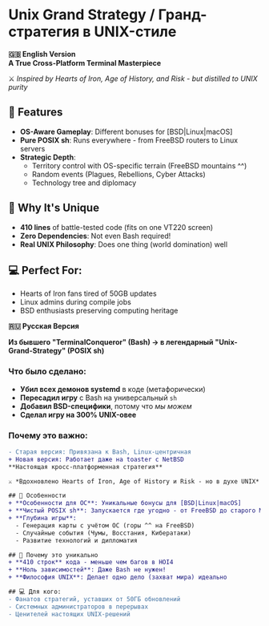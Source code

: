 # Unix Grand Strategy / Гранд-стратегия в UNIX-стиле
**🇬🇧 English Version**  
**A True Cross-Platform Terminal Masterpiece**  

⚔️ *Inspired by Hearts of Iron, Age of History, and Risk - but distilled to UNIX purity*  

## 🌟 Features
- **OS-Aware Gameplay**: Different bonuses for [BSD|Linux|macOS]
- **Pure POSIX sh**: Runs everywhere - from FreeBSD routers to Linux servers
- **Strategic Depth**: 
  - Territory control with OS-specific terrain (FreeBSD mountains ^^)
  - Random events (Plagues, Rebellions, Cyber Attacks)
  - Technology tree and diplomacy

## 🚀 Why It's Unique
- **410 lines** of battle-tested code (fits on one VT220 screen)
- **Zero Dependencies**: Not even Bash required!
- **Real UNIX Philosophy**: Does one thing (world domination) well

## 💻 Perfect For:
- Hearts of Iron fans tired of 50GB updates
- Linux admins during compile jobs
- BSD enthusiasts preserving computing heritage

**🇷🇺 Русская Версия**  

**Из бывшего "TerminalConqueror" (Bash) → в легендарный "Unix-Grand-Strategy" (POSIX sh)**  

### Что было сделано:  
- **Убил всех демонов systemd** в коде (метафорически)  
- **Пересадил игру** с Bash на универсальный `sh`  
- **Добавил BSD-специфики**, потому что *мы можем*  
- **Сделал игру на 300% UNIX-овее**  

### Почему это важно:  
```diff  
- Старая версия: Привязана к Bash, Linux-центричная  
+ Новая версия: Работает даже на toaster с NetBSD  
**Настоящая кросс-платформенная стратегия**  

⚔️ *Вдохновлено Hearts of Iron, Age of History и Risk - но в духе UNIX*  

## 🌟 Особенности
+ **Особенности для ОС**: Уникальные бонусы для [BSD|Linux|macOS]
+ **Чистый POSIX sh**: Запускается где угодно - от FreeBSD до старого Mac
+ **Глубина игры**:
  - Генерация карты с учётом ОС (горы ^^ на FreeBSD)
  - Случайные события (Чумы, Восстания, Кибератаки)
  - Развитие технологий и дипломатия

## 🚀 Почему это уникально
+ **410 строк** кода - меньше чем багов в HOI4
+ **Ноль зависимостей**: Даже Bash не нужен!
+ **Философия UNIX**: Делает одно дело (захват мира) идеально

## 💻 Для кого:
- Фанатов стратегий, уставших от 50ГБ обновлений
- Системных администраторов в перерывах
- Ценителей настоящих UNIX-решений
